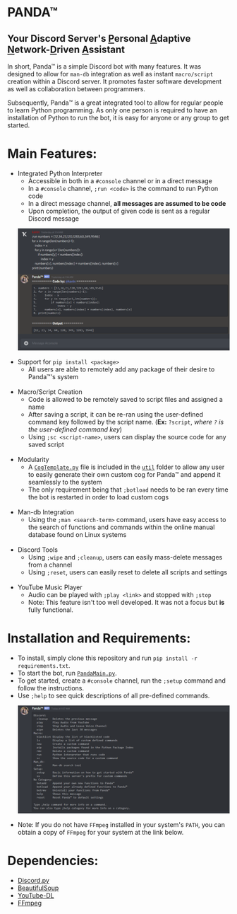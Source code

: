 # PANDA™
## Your Discord Server's <ins>P</ins>ersonal <ins>A</ins>daptive <ins>N</ins>etwork-<ins>D</ins>riven <ins>A</ins>ssistant
 In short, Panda™ is a simple Discord bot with many features. It was designed to allow for `man-db` integration as well as instant `macro/script` creation within a Discord server. It promotes faster software development as well as collaboration between programmers. 

Subsequently, Panda™ is a great integrated tool to allow for regular people to learn Python programming. As only one person is required to have an installation of Python to run the bot, it is easy for anyone or any group to get started.

# Main Features:
- Integrated Python Interpreter
  - Accessible in both in a `#console` channel or in a direct message
  - In a `#console` channel, `;run <code>` is the command to run Python code
  - In a direct message channel, **all messages are assumed to be code**
  - Upon completion, the output of given code is sent as a regular Discord message
  <p align="center">
  <img title="Selection Sort" src=https://github.com/albertbregonia/PANDA/blob/main/img/selsort.png></img>
  </p>
- Support for `pip install <package>`
  - All users are able to remotely add any package of their desire to Panda™'s system
  <br>
- Macro/Script Creation
  - Code is allowed to be remotely saved to script files and assigned a name
  - After saving a script, it can be re-ran using the user-defined command key followed by the script name. (**Ex:** `?script`, *where `?` is the user-defined command key*)
  - Using `;sc <script-name>`, users can display the source code for any saved script 
  <br>
- Modularity
  - A [`CogTemplate.py`](https://github.com/albertbregonia/PANDA/blob/main/util/CogTemplate.py) file is included in the [`util`](https://github.com/albertbregonia/PANDA/tree/main/util) folder to allow any user to easily generate their own custom cog for Panda™ and append it seamlessly to the system
  - The only requirement being that `;botload` needs to be ran every time the bot is restarted in order to load custom cogs
  <br>
- Man-db Integration
  - Using the `;man <search-term>` command, users have easy access to the search of functions and commands within the online manual database found on Linux systems
  <br>
- Discord Tools
  - Using `;wipe` and `;cleanup`, users can easily mass-delete messages from a channel
  - Using `;reset`, users can easily reset to delete all scripts and settings
  <br>
- YouTube Music Player
  - Audio can be played with `;play <link>` and stopped with `;stop`
  - Note: This feature isn't too well developed. It was not a focus but **is** fully functional.

# Installation and Requirements:
- To install, simply clone this repository and run `pip install -r requirements.txt`.
- To start the bot, run [`PandaMain.py`](https://github.com/albertbregonia/PANDA/blob/main/PandaMain.py).
- To get started, create a `#console` channel, run the `;setup` command and follow the instructions.
- Use `;help` to see quick descriptions of all pre-defined commands.
  <br>
  <p align="center">
  <img title="Help" src=https://github.com/albertbregonia/PANDA/blob/main/img/help.png></img>
  </p>
 - Note: If you do not have `FFmpeg` installed in your system's `PATH`, you can obtain a copy of `FFmpeg` for your system at the link below.

# Dependencies:
- [Discord.py](https://github.com/Rapptz/discord.py "Discord.py by Rapptz")
- [BeautifulSoup](https://www.crummy.com/software/BeautifulSoup/bs4/doc/ "BS4 HTML Parser")
- [YouTube-DL](https://github.com/ytdl-org/youtube-dl "Youtube-dl by YTDL-org")
- [FFmpeg](https://ffmpeg.org/ "Audio conversion resource using in conjuction with Youtube-dl")
